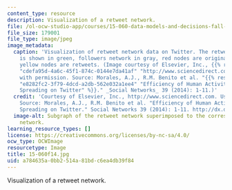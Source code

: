 ```yaml
---
content_type: resource
description: Visualization of a retweet network.
file: /ol-ocw-studio-app/courses/15-060-data-models-and-decisions-fall-2014/a784635a0bb2514a81bdc6ea4db39f84_15.060f14.jpg
file_size: 179001
file_type: image/jpeg
image_metadata:
  caption: 'Visualization of retweet network data on Twitter. The retweets network
    is shown in green, followers network in gray, red nodes are original tweets and
    yellow nodes are retweets. (Image courtesy of Elsevier, Inc., {{% resource_link
    "cdefa95d-4a6c-45f1-874c-0144e7da41af" "http://www.sciencedirect.com" %}}. Used
    with permission. Source: Morales, A.J., R.M. Benito et al. "{{% resource_link
    "e8282fc2-3f79-4dcd-a2db-562e032a1ee4" "Efficiency of Human Activity on Information
    Spreading on Twitter" %}}." _Social Networks_ 39 (2014): 1-11.)'
  credit: 'Courtesy of Elsevier, Inc., http://www.sciencedirect.com. Used with permission.
    Source: Morales, A.J., R.M. Benito et al. "Efficiency of Human Activity on Information
    Spreading on Twitter." Social Networks 39 (2014): 1-11. http://dx.doi.org/10.1016/j.socnet.2014.03.007'
  image-alt: Subgraph of the retweet network superimposed to the corresponding followers
    network.
learning_resource_types: []
license: https://creativecommons.org/licenses/by-nc-sa/4.0/
ocw_type: OCWImage
resourcetype: Image
title: 15-060f14.jpg
uid: a784635a-0bb2-514a-81bd-c6ea4db39f84
---
```

Visualization of a retweet network.